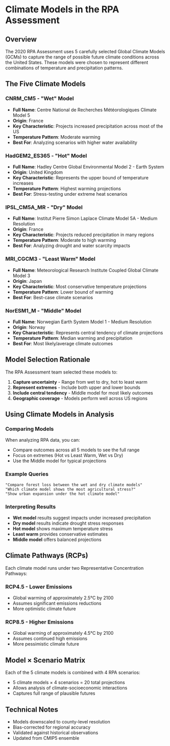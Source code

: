 # Climate Models in the RPA Assessment

## Overview

The 2020 RPA Assessment uses 5 carefully selected Global Climate Models (GCMs) to capture the range of possible future climate conditions across the United States. These models were chosen to represent different combinations of temperature and precipitation patterns.

## The Five Climate Models

### CNRM_CM5 - "Wet" Model
- **Full Name**: Centre National de Recherches Météorologiques Climate Model 5
- **Origin**: France
- **Key Characteristic**: Projects increased precipitation across most of the US
- **Temperature Pattern**: Moderate warming
- **Best For**: Analyzing scenarios with higher water availability

### HadGEM2_ES365 - "Hot" Model
- **Full Name**: Hadley Centre Global Environmental Model 2 - Earth System
- **Origin**: United Kingdom
- **Key Characteristic**: Represents the upper bound of temperature increases
- **Temperature Pattern**: Highest warming projections
- **Best For**: Stress-testing under extreme heat scenarios

### IPSL_CM5A_MR - "Dry" Model
- **Full Name**: Institut Pierre Simon Laplace Climate Model 5A - Medium Resolution
- **Origin**: France
- **Key Characteristic**: Projects reduced precipitation in many regions
- **Temperature Pattern**: Moderate to high warming
- **Best For**: Analyzing drought and water scarcity impacts

### MRI_CGCM3 - "Least Warm" Model
- **Full Name**: Meteorological Research Institute Coupled Global Climate Model 3
- **Origin**: Japan
- **Key Characteristic**: Most conservative temperature projections
- **Temperature Pattern**: Lower bound of warming
- **Best For**: Best-case climate scenarios

### NorESM1_M - "Middle" Model
- **Full Name**: Norwegian Earth System Model 1 - Medium Resolution
- **Origin**: Norway
- **Key Characteristic**: Represents central tendency of climate projections
- **Temperature Pattern**: Median warming and precipitation
- **Best For**: Most likely/average climate outcomes

## Model Selection Rationale

The RPA Assessment team selected these models to:
1. **Capture uncertainty** - Range from wet to dry, hot to least warm
2. **Represent extremes** - Include both upper and lower bounds
3. **Include central tendency** - Middle model for most likely outcomes
4. **Geographic coverage** - Models perform well across US regions

## Using Climate Models in Analysis

### Comparing Models
When analyzing RPA data, you can:
- Compare outcomes across all 5 models to see the full range
- Focus on extremes (Hot vs Least Warm, Wet vs Dry)
- Use the Middle model for typical projections

### Example Queries
```
"Compare forest loss between the wet and dry climate models"
"Which climate model shows the most agricultural stress?"
"Show urban expansion under the hot climate model"
```

### Interpreting Results
- **Wet model** results suggest impacts under increased precipitation
- **Dry model** results indicate drought stress responses
- **Hot model** shows maximum temperature stress
- **Least warm** provides conservative estimates
- **Middle model** offers balanced projections

## Climate Pathways (RCPs)

Each climate model runs under two Representative Concentration Pathways:

### RCP4.5 - Lower Emissions
- Global warming of approximately 2.5°C by 2100
- Assumes significant emissions reductions
- More optimistic climate future

### RCP8.5 - Higher Emissions
- Global warming of approximately 4.5°C by 2100
- Assumes continued high emissions
- More pessimistic climate future

## Model × Scenario Matrix

Each of the 5 climate models is combined with 4 RPA scenarios:
- 5 climate models × 4 scenarios = 20 total projections
- Allows analysis of climate-socioeconomic interactions
- Captures full range of plausible futures

## Technical Notes

- Models downscaled to county-level resolution
- Bias-corrected for regional accuracy
- Validated against historical observations
- Updated from CMIP5 ensemble